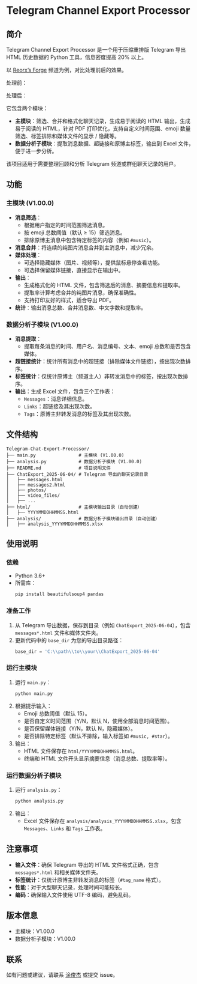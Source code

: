 # Telegram Channel Export Processor

## 简介

Telegram Channel Export Processor 是一个用于压缩重排版 Telegram 导出 HTML 历史数据的 Python 工具，信息密度提高 20% 以上。

以 [Reorx’s Forge](https://t.me/reorx_share) 频道为例，对比处理前后的效果。

处理前：


处理后：


它包含两个模块：
- **主模块**：筛选、合并和格式化聊天记录，生成易于阅读的 HTML 输出，生成易于阅读的 HTML，针对 PDF 打印优化，支持自定义时间范围、emoji 数量筛选、标签排除和媒体文件的显示 / 隐藏等。
- **数据分析子模块**：提取消息数据、超链接和原博主标签，输出到 Excel 文件，便于进一步分析。

该项目适用于需要整理回顾和分析 Telegram 频道或群组聊天记录的用户。

## 功能

### 主模块 (V1.00.0)
- **消息筛选**：
  - 根据用户指定的时间范围筛选消息。
  - 按 emoji 总数阈值（默认 ≥ 15）筛选消息。
  - 排除原博主消息中包含特定标签的内容（例如 `#music`）。
- **消息合并**：将连续的纯图片消息合并到主消息中，减少冗余。
- **媒体处理**：
  - 可选择隐藏媒体（图片、视频等），提供鼠标悬停查看功能。
  - 可选择保留媒体链接，直接显示在输出中。
- **输出**：
  - 生成格式化的 HTML 文件，包含筛选后的消息、摘要信息和提取率。
  - 提取率计算考虑合并的纯图片消息，确保准确性。
  - 支持打印友好的样式，适合导出 PDF。
- **统计**：输出消息总数、合并消息数、中文字数和提取率。

### 数据分析子模块 (V1.00.0)
- **消息提取**：
  - 提取每条消息的时间、用户名、消息编号、文本、emoji 总数和是否包含媒体。
- **超链接统计**：统计所有消息中的超链接（排除媒体文件链接），按出现次数排序。
- **标签统计**：仅统计原博主（频道主人）非转发消息中的标签，按出现次数排序。
- **输出**：生成 Excel 文件，包含三个工作表：
  - `Messages`：消息详细信息。
  - `Links`：超链接及其出现次数。
  - `Tags`：原博主非转发消息的标签及其出现次数。

## 文件结构
```
Telegram-Chat-Export-Processor/
├── main.py                # 主模块 (V1.00.0)
├── analysis.py            # 数据分析子模块 (V1.00.0)
├── README.md              # 项目说明文件
├── ChatExport_2025-06-04/ # Telegram 导出的聊天记录目录
│   ├── messages.html
│   ├── messages2.html
│   ├── photos/
│   ├── video_files/
│   ├── ...
├── html/                  # 主模块输出目录（自动创建）
│   ├── YYYYMMDDHHMMSS.html
├── analysis/              # 数据分析子模块输出目录（自动创建）
│   ├── analysis_YYYYMMDDHHMMSS.xlsx
```

## 使用说明

### 依赖
- Python 3.6+
- 所需库：
  ```bash
  pip install beautifulsoup4 pandas
  ```

### 准备工作
1. 从 Telegram 导出数据，保存到目录（例如 `ChatExport_2025-06-04`），包含 `messages*.html` 文件和媒体文件夹。
2. 更新代码中的 `base_dir` 为您的导出目录路径：
   ```python
   base_dir = 'C:\\path\\to\\your\\ChatExport_2025-06-04'
   ```

### 运行主模块
1. 运行 `main.py`：
   ```bash
   python main.py
   ```
2. 根据提示输入：
   - Emoji 总数阈值（默认 15）。
   - 是否自定义时间范围（Y/N，默认 N，使用全部消息时间范围）。
   - 是否保留媒体链接（Y/N，默认 N，隐藏媒体）。
   - 是否排除特定标签（默认不排除，输入标签如 `#music, #star`）。
3. 输出：
   - HTML 文件保存在 `html/YYYYMMDDHHMMSS.html`。
   - 终端和 HTML 文件开头显示摘要信息（消息总数、提取率等）。

### 运行数据分析子模块
1. 运行 `analysis.py`：
   ```bash
   python analysis.py
   ```
2. 输出：
   - Excel 文件保存在 `analysis/analysis_YYYYMMDDHHMMSS.xlsx`，包含 `Messages`、`Links` 和 `Tags` 工作表。

## 注意事项
- **输入文件**：确保 Telegram 导出的 HTML 文件格式正确，包含 `messages*.html` 和相关媒体文件夹。
- **标签统计**：仅统计原博主非转发消息的标签（`#tag_name` 格式）。
- **性能**：对于大型聊天记录，处理时间可能较长。
- **编码**：确保输入文件使用 UTF-8 编码，避免乱码。

## 版本信息
- 主模块：V1.00.0
- 数据分析子模块：V1.00.0

## 联系
如有问题或建议，请联系 [涂俊杰](https://mp.weixin.qq.com/s/d79_AdX4IF4v7Ho2_E84yw) 或提交 issue。
